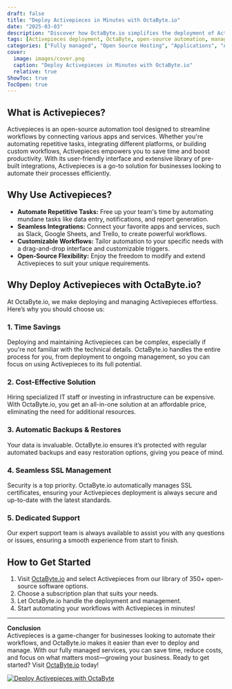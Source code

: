 ```yaml
---
draft: false
title: "Deploy Activepieces in Minutes with OctaByte.io"
date: "2025-03-03"
description: "Discover how OctaByte.io simplifies the deployment of Activepieces, a powerful open-source automation tool. Save time, reduce costs, and enjoy seamless management with OctaByte's fully managed services."
tags: [Activepieces deployment, OctaByte, open-source automation, managed services, time-saving automation, cost-effective IT solutions, automated backups, SSL management, expert support]
categories: ["Fully managed", "Open Source Hosting", "Applications", "Automation", "Activepieces"]
cover:
  image: images/cover.png
  caption: "Deploy Activepieces in Minutes with OctaByte.io"
  relative: true
ShowToc: true
TocOpen: true
---
```



## What is Activepieces?

Activepieces is an open-source automation tool designed to streamline workflows by connecting various apps and services. Whether you're automating repetitive tasks, integrating different platforms, or building custom workflows, Activepieces empowers you to save time and boost productivity. With its user-friendly interface and extensive library of pre-built integrations, Activepieces is a go-to solution for businesses looking to automate their processes efficiently.

## Why Use Activepieces?

- **Automate Repetitive Tasks:** Free up your team's time by automating mundane tasks like data entry, notifications, and report generation.
- **Seamless Integrations:** Connect your favorite apps and services, such as Slack, Google Sheets, and Trello, to create powerful workflows.
- **Customizable Workflows:** Tailor automation to your specific needs with a drag-and-drop interface and customizable triggers.
- **Open-Source Flexibility:** Enjoy the freedom to modify and extend Activepieces to suit your unique requirements.

## Why Deploy Activepieces with OctaByte.io?

At OctaByte.io, we make deploying and managing Activepieces effortless. Here’s why you should choose us:

### 1. **Time Savings**
Deploying and maintaining Activepieces can be complex, especially if you're not familiar with the technical details. OctaByte.io handles the entire process for you, from deployment to ongoing management, so you can focus on using Activepieces to its full potential.

### 2. **Cost-Effective Solution**
Hiring specialized IT staff or investing in infrastructure can be expensive. With OctaByte.io, you get an all-in-one solution at an affordable price, eliminating the need for additional resources.

### 3. **Automatic Backups & Restores**
Your data is invaluable. OctaByte.io ensures it’s protected with regular automated backups and easy restoration options, giving you peace of mind.

### 4. **Seamless SSL Management**
Security is a top priority. OctaByte.io automatically manages SSL certificates, ensuring your Activepieces deployment is always secure and up-to-date with the latest standards.

### 5. **Dedicated Support**
Our expert support team is always available to assist you with any questions or issues, ensuring a smooth experience from start to finish.

## How to Get Started

1. Visit [OctaByte.io](https://octabyte.io) and select Activepieces from our library of 350+ open-source software options.
2. Choose a subscription plan that suits your needs.
3. Let OctaByte.io handle the deployment and management.
4. Start automating your workflows with Activepieces in minutes!

---

**Conclusion**  
Activepieces is a game-changer for businesses looking to automate their workflows, and OctaByte.io makes it easier than ever to deploy and manage. With our fully managed services, you can save time, reduce costs, and focus on what matters most—growing your business. Ready to get started? Visit [OctaByte.io](https://octabyte.io) today!

[![Deploy Activepieces with OctaByte](/images/deploy-on-octabyte.png)](https://octabyte.io/fully-managed-open-source-services/applications/automation/activepieces)